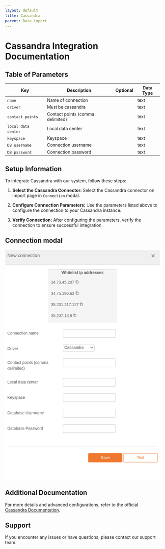 ```yaml
---
layout: default
title: Cassandra
parent: Data import
---
```


# Cassandra Integration Documentation

## Table of Parameters

| Key                 | Description                             | Optional | Data Type |
|---------------------|-----------------------------------------|----------|-----------|
| `name`              | Name of connection                      |          | text      |
| `driver`            | Must be cassandra                       |          | text      |
| `contact points`    | Contact points (comma delimited)        |          | text      |
| `local data center` | Local data center                       |          | text      |
| `keyspace`          | Keyspace                                |          | text      |
| `DB username`       | Connection username                     |          | text      |
| `DB password`       | Connection password                     |          | text      |

## Setup Information

To integrate Cassandra with our system, follow these steps:

1. **Select the Cassandra Connector:** Select the Cassandra connector on import page in `Connection`
   modal.

2. **Configure Connection Parameters:** Use the parameters listed above to configure the connection
   to your Cassandra instance.

3. **Verify Connection:** After configuring the parameters, verify the connection to ensure
   successful integration.

## Connection modal

![Cassandra Integration](../../../images/integration/cassandra-integration.png)

## Additional Documentation

For more details and advanced configurations, refer to the
official [Cassandra Documentation](https://cassandra.apache.org/doc/latest/).

## Support

If you encounter any issues or have questions, please contact our support team.